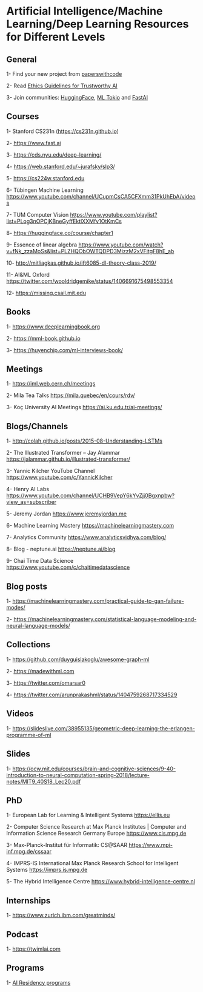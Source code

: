# Artificial Intelligence/Machine Learning/Deep Learning Resources for Different Levels 

## General

1- Find your new project from <a href="https://paperswithcode.com">paperswithcode</a> 

2- Read <a href="https://ec.europa.eu/newsroom/dae/document.cfm?doc_id=60419">Ethics Guidelines for Trustworthy AI</a> 

3- Join communities: <a href="https://huggingface.co"> HuggingFace</a>, <a href="https://mltokyo.ai"> ML Tokio</a> and <a href="https://www.fast.ai"> FastAI</a>

## Courses
1- Stanford CS231n (https://cs231n.github.io)

2- https://www.fast.ai

3- https://cds.nyu.edu/deep-learning/ 

4- https://web.stanford.edu/~jurafsky/slp3/

5- https://cs224w.stanford.edu  

6- Tübingen Machine Learning https://www.youtube.com/channel/UCupmCsCA5CFXmm31PkUhEbA/videos

7- TUM Computer Vision https://www.youtube.com/playlist?list=PLog3nOPCjKBneGyffEktlXXMfv1OtKmCs

8- https://huggingface.co/course/chapter1 

9- Essence of linear algebra https://www.youtube.com/watch?v=fNk_zzaMoSs&list=PLZHQObOWTQDPD3MizzM2xVFitgF8hE_ab

10- http://mitliagkas.github.io/ift6085-dl-theory-class-2019/ 

11- AI&ML Oxford https://twitter.com/wooldridgemike/status/1406691675498553354

12- https://missing.csail.mit.edu 

## Books 
1- https://www.deeplearningbook.org 

2- https://mml-book.github.io

3- https://huyenchip.com/ml-interviews-book/ 

## Meetings
1- https://iml.web.cern.ch/meetings 

2- Mila Tea Talks https://mila.quebec/en/cours/rdv/

3- Koç University AI Meetings https://ai.ku.edu.tr/ai-meetings/

## Blogs/Channels
1- http://colah.github.io/posts/2015-08-Understanding-LSTMs

2- The Illustrated Transformer – Jay Alammar https://jalammar.github.io/illustrated-transformer/

3- Yannic Kilcher YouTube Channel https://www.youtube.com/c/YannicKilcher

4- Henry AI Labs	https://www.youtube.com/channel/UCHB9VepY6kYvZjj0Bgxnpbw?view_as=subscriber

5- Jeremy Jordan https://www.jeremyjordan.me

6- Machine Learning Mastery https://machinelearningmastery.com

7- Analytics Community https://www.analyticsvidhya.com/blog/

8- Blog - neptune.ai https://neptune.ai/blog

9- Chai Time Data Science https://www.youtube.com/c/chaitimedatascience

## Blog posts
1- https://machinelearningmastery.com/practical-guide-to-gan-failure-modes/ 

2- https://machinelearningmastery.com/statistical-language-modeling-and-neural-language-models/

## Collections
1- https://github.com/duyguislakoglu/awesome-graph-ml

2- https://madewithml.com 

3- https://twitter.com/omarsar0 

4- https://twitter.com/arunprakashml/status/1404759268717334529 

## Videos
1- https://slideslive.com/38955135/geometric-deep-learning-the-erlangen-programme-of-ml 

## Slides
1- https://ocw.mit.edu/courses/brain-and-cognitive-sciences/9-40-introduction-to-neural-computation-spring-2018/lecture-notes/MIT9_40S18_Lec20.pdf 

## PhD
1- European Lab for Learning & Intelligent Systems https://ellis.eu

2- Computer Science Research at Max Planck Institutes | Computer and Information Science Research Germany Europe https://www.cis.mpg.de

3- Max-Planck-Institut für Informatik: CS@SAAR https://www.mpi-inf.mpg.de/cssaar

4- IMPRS-IS International Max Planck Research School for Intelligent Systems https://imprs.is.mpg.de

5- The Hybrid Intelligence Centre https://www.hybrid-intelligence-centre.nl

## Internships
1- https://www.zurich.ibm.com/greatminds/ 

## Podcast
1- https://twimlai.com 

## Programs
1- <a href="https://github.com/dangkhoasdc/awesome-ai-residency"> AI Residency programs</a>
